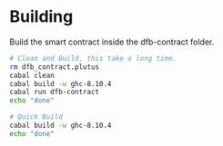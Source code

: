 # Building

Build the smart contract inside the dfb-contract folder.

```bash
# Clean and Build, this take a long time.
rm dfb_contract.plutus
cabal clean
cabal build -w ghc-8.10.4
cabal run dfb-contract
echo "done"
```

```bash
# Quick Build
cabal build -w ghc-8.10.4
echo "done"
```